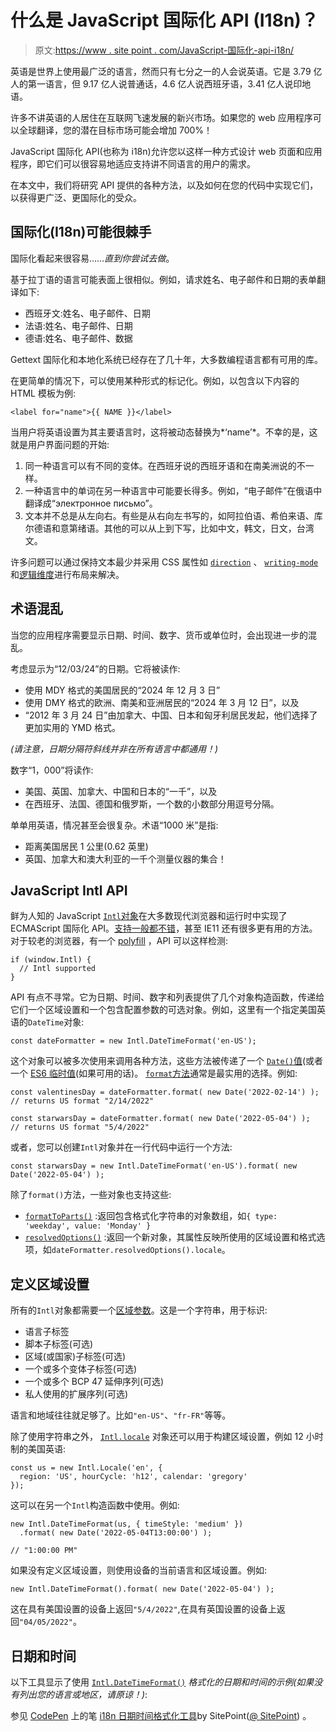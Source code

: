 # 什么是 JavaScript 国际化 API (I18n)？

> 原文:[https://www . site point . com/JavaScript-国际化-api-i18n/](https://www.sitepoint.com/javascript-internationalization-api-i18n/)

英语是世界上使用最广泛的语言，然而只有七分之一的人会说英语。它是 3.79 亿人的第一语言，但 9.17 亿人说普通话，4.6 亿人说西班牙语，3.41 亿人说印地语。

许多不讲英语的人居住在互联网飞速发展的新兴市场。如果您的 web 应用程序可以全球翻译，您的潜在目标市场可能会增加 700%！

JavaScript 国际化 API(也称为 i18n)允许您以这样一种方式设计 web 页面和应用程序，即它们可以很容易地适应支持讲不同语言的用户的需求。

在本文中，我们将研究 API 提供的各种方法，以及如何在您的代码中实现它们，以获得更广泛、更国际化的受众。

## 国际化(I18n)可能很棘手

国际化看起来很容易……*直到你尝试去做*。

基于拉丁语的语言可能表面上很相似。例如，请求姓名、电子邮件和日期的表单翻译如下:

*   西班牙文:姓名、电子邮件、日期
*   法语:姓名、电子邮件、日期
*   德语:姓名、电子邮件、数据

Gettext 国际化和本地化系统已经存在了几十年，大多数编程语言都有可用的库。

在更简单的情况下，可以使用某种形式的标记化。例如，以包含以下内容的 HTML 模板为例:

```
<label for="name">{{ NAME }}</label> 
```

当用户将英语设置为其主要语言时，这将被动态替换为*‘name’*。不幸的是，这就是用户界面问题的开始:

1.  同一种语言可以有不同的变体。在西班牙说的西班牙语和在南美洲说的不一样。
2.  一种语言中的单词在另一种语言中可能要长得多。例如，“电子邮件”在俄语中翻译成“электронное письмо”。
3.  文本并不总是从左向右。有些是从右向左书写的，如阿拉伯语、希伯来语、库尔德语和意第绪语。其他的可以从上到下写，比如中文，韩文，日文，台湾文。

许多问题可以通过保持文本最少并采用 CSS 属性如 [`direction`](https://developer.mozilla.org/docs/Web/CSS/direction) 、 [`writing-mode`](https://developer.mozilla.org/docs/Web/CSS/writing-mode) 和[逻辑维度](https://developer.mozilla.org/docs/Web/CSS/CSS_Logical_Properties)进行布局来解决。

## 术语混乱

当您的应用程序需要显示日期、时间、数字、货币或单位时，会出现进一步的混乱。

考虑显示为“12/03/24”的日期。它将被读作:

*   使用 MDY 格式的美国居民的“2024 年 12 月 3 日”
*   使用 DMY 格式的欧洲、南美和亚洲居民的“2024 年 3 月 12 日”，以及
*   “2012 年 3 月 24 日”由加拿大、中国、日本和匈牙利居民发起，他们选择了更加实用的 YMD 格式。

*(请注意，日期分隔符斜线并非在所有语言中都通用！)*

数字“1，000”将读作:

*   美国、英国、加拿大、中国和日本的“一千”，以及
*   在西班牙、法国、德国和俄罗斯，一个数的小数部分用逗号分隔。

单单用英语，情况甚至会很复杂。术语“1000 米”是指:

*   距离美国居民 1 公里(0.62 英里)
*   英国、加拿大和澳大利亚的一千个测量仪器的集合！

## JavaScript Intl API

鲜为人知的 JavaScript [`Intl`对象](https://developer.mozilla.org/docs/Web/JavaScript/Reference/Global_Objects/Intl)在大多数现代浏览器和运行时中实现了 ECMAScript 国际化 API。[支持一般都不错](https://kangax.github.io/compat-table/esintl/)，甚至 IE11 还有很多更有用的方法。对于较老的浏览器，有一个 [polyfill](https://github.com/andyearnshaw/Intl.js/) ，API 可以这样检测:

```
if (window.Intl) {
  // Intl supported
} 
```

API 有点不寻常。它为日期、时间、数字和列表提供了几个对象构造函数，传递给它们一个区域设置和一个包含配置参数的可选对象。例如，这里有一个指定美国英语的`DateTime`对象:

```
const dateFormatter = new Intl.DateTimeFormat('en-US'); 
```

这个对象可以被多次使用来调用各种方法，这些方法被传递了一个 [`Date()`值](https://developer.mozilla.org/docs/Web/JavaScript/Reference/Global_Objects/Date)(或者一个 [ES6 临时值](https://www.sitepoint.com/javascript-temporal-api-introduction/)(如果可用的话)。 [`format`方法](https://developer.mozilla.org/docs/Web/JavaScript/Reference/Global_Objects/Intl/DateTimeFormat/format)通常是最实用的选择。例如:

```
const valentinesDay = dateFormatter.format( new Date('2022-02-14') );
// returns US format "2/14/2022"

const starwarsDay = dateFormatter.format( new Date('2022-05-04') );
// returns US format "5/4/2022" 
```

或者，您可以创建`Intl`对象并在一行代码中运行一个方法:

```
const starwarsDay = new Intl.DateTimeFormat('en-US').format( new Date('2022-05-04') ); 
```

除了`format()`方法，一些对象也支持这些:

*   [`formatToParts()`](https://developer.mozilla.org/docs/Web/JavaScript/Reference/Global_Objects/Intl/DateTimeFormat/formatToParts) :返回包含格式化字符串的对象数组，如`{ type: 'weekday', value: 'Monday' }`
*   [`resolvedOptions()`](https://developer.mozilla.org/docs/Web/JavaScript/Reference/Global_Objects/Intl/DateTimeFormat/resolvedOptions) :返回一个新对象，其属性反映所使用的区域设置和格式选项，如`dateFormatter.resolvedOptions().locale`。

## 定义区域设置

所有的`Intl`对象都需要一个[区域参数](https://developer.mozilla.org/docs/Web/JavaScript/Reference/Global_Objects/Intl#locales_argument)。这是一个字符串，用于标识:

*   语言子标签
*   脚本子标签(可选)
*   区域(或国家)子标签(可选)
*   一个或多个变体子标签(可选)
*   一个或多个 BCP 47 延伸序列(可选)
*   私人使用的扩展序列(可选)

语言和地域往往就足够了。比如`"en-US"`、`"fr-FR"`等等。

除了使用字符串之外， [`Intl.locale`](https://developer.mozilla.org/docs/Web/JavaScript/Reference/Global_Objects/Intl/Locale/Locale) 对象还可以用于构建区域设置，例如 12 小时制的美国英语:

```
const us = new Intl.Locale('en', {
  region: 'US', hourCycle: 'h12', calendar: 'gregory'
}); 
```

这可以在另一个`Intl`构造函数中使用。例如:

```
new Intl.DateTimeFormat(us, { timeStyle: 'medium' })
  .format( new Date('2022-05-04T13:00:00') );

// "1:00:00 PM" 
```

如果没有定义区域设置，则使用设备的当前语言和区域设置。例如:

```
new Intl.DateTimeFormat().format( new Date('2022-05-04') ); 
```

这在具有美国设置的设备上返回`"5/4/2022"`,在具有英国设置的设备上返回`"04/05/2022"`。

## 日期和时间

以下工具显示了使用 [`Intl.DateTimeFormat()`](https://developer.mozilla.org/docs/Web/JavaScript/Reference/Global_Objects/Intl/DateTimeFormat/DateTimeFormat) *格式化的日期和时间的示例(如果没有列出您的语言或地区，请原谅！)*:

参见 [CodePen](https://codepen.io) 上的笔 [i18n 日期时间格式化工具](https://codepen.io/SitePoint/pen/zYobRQb)by SitePoint([@ SitePoint](https://codepen.io/SitePoint))
。